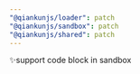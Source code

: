 ```yaml
---
"@qiankunjs/loader": patch
"@qiankunjs/sandbox": patch
"@qiankunjs/shared": patch
---
```


✨support code block in sandbox
